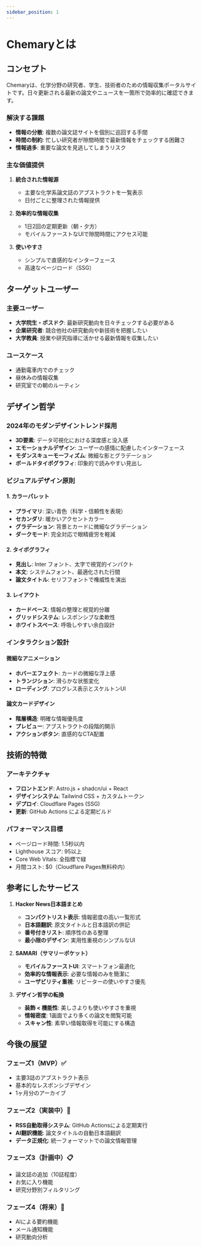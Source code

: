 ```yaml
---
sidebar_position: 1
---
```


# Chemaryとは

## コンセプト

Chemaryは、化学分野の研究者、学生、技術者のための情報収集ポータルサイトです。日々更新される最新の論文やニュースを一箇所で効率的に確認できます。

### 解決する課題

- **情報の分散**: 複数の論文誌サイトを個別に巡回する手間
- **時間の制約**: 忙しい研究者が隙間時間で最新情報をチェックする困難さ
- **情報過多**: 重要な論文を見逃してしまうリスク

### 主な価値提供

1. **統合された情報源**
   - 主要な化学系論文誌のアブストラクトを一覧表示
   - 日付ごとに整理された情報提供

2. **効率的な情報収集**
   - 1日2回の定期更新（朝・夕方）
   - モバイルファーストなUIで隙間時間にアクセス可能

3. **使いやすさ**
   - シンプルで直感的なインターフェース
   - 高速なページロード（SSG）

## ターゲットユーザー

### 主要ユーザー
- **大学院生・ポスドク**: 最新研究動向を日々チェックする必要がある
- **企業研究者**: 競合他社の研究動向や新技術を把握したい
- **大学教員**: 授業や研究指導に活かせる最新情報を収集したい

### ユースケース
- 通勤電車内でのチェック
- 昼休みの情報収集
- 研究室での朝のルーティン

## デザイン哲学

### 2024年のモダンデザイントレンド採用
- **3D要素**: データ可視化における深度感と没入感
- **エモーショナルデザイン**: ユーザーの感情に配慮したインターフェース
- **モダンスキューモーフィズム**: 微細な影とグラデーション
- **ボールドタイポグラフィ**: 印象的で読みやすい見出し

### ビジュアルデザイン原則

#### 1. **カラーパレット**
- **プライマリ**: 深い青色（科学・信頼性を表現）
- **セカンダリ**: 暖かいアクセントカラー
- **グラデーション**: 背景とカードに微細なグラデーション
- **ダークモード**: 完全対応で眼精疲労を軽減

#### 2. **タイポグラフィ**
- **見出し**: Inter フォント、太字で視覚的インパクト
- **本文**: システムフォント、最適化された行間
- **論文タイトル**: セリフフォントで権威性を演出

#### 3. **レイアウト**
- **カードベース**: 情報の整理と視覚的分離
- **グリッドシステム**: レスポンシブな柔軟性
- **ホワイトスペース**: 呼吸しやすい余白設計

### インタラクション設計

#### 微細なアニメーション
- **ホバーエフェクト**: カードの微細な浮上感
- **トランジション**: 滑らかな状態変化
- **ローディング**: プログレス表示とスケルトンUI

#### 論文カードデザイン
- **階層構造**: 明確な情報優先度
- **プレビュー**: アブストラクトの段階的開示
- **アクションボタン**: 直感的なCTA配置

## 技術的特徴

### アーキテクチャ
- **フロントエンド**: Astro.js + shadcn/ui + React
- **デザインシステム**: Tailwind CSS + カスタムトークン
- **デプロイ**: Cloudflare Pages (SSG)
- **更新**: GitHub Actions による定期ビルド

### パフォーマンス目標
- ページロード時間: 1.5秒以内
- Lighthouse スコア: 95以上
- Core Web Vitals: 全指標で緑
- 月間コスト: $0（Cloudflare Pages無料枠内）

## 参考にしたサービス

1. **Hacker News日本語まとめ**
   - **コンパクトリスト表示**: 情報密度の高い一覧形式
   - **日本語翻訳**: 原文タイトルと日本語訳の併記
   - **番号付きリスト**: 順序性のある整理
   - **最小限のデザイン**: 実用性重視のシンプルなUI

2. **SAMARI（サマリーポケット）**
   - **モバイルファーストUI**: スマートフォン最適化
   - **効率的な情報表示**: 必要な情報のみを簡潔に
   - **ユーザビリティ重視**: リピーターの使いやすさ優先

3. **デザイン哲学の転換**
   - **装飾 < 機能性**: 美しさよりも使いやすさを重視
   - **情報密度**: 1画面でより多くの論文を閲覧可能
   - **スキャン性**: 素早い情報取得を可能にする構造

## 今後の展望

### フェーズ1（MVP）✅
- 主要3誌のアブストラクト表示
- 基本的なレスポンシブデザイン
- 1ヶ月分のアーカイブ

### フェーズ2（実装中）🚧
- **RSS自動取得システム**: GitHub Actionsによる定期実行
- **AI翻訳機能**: 論文タイトルの自動日本語翻訳
- **データ正規化**: 統一フォーマットでの論文情報管理

### フェーズ3（計画中）📋
- 論文誌の追加（10誌程度）
- お気に入り機能
- 研究分野別フィルタリング

### フェーズ4（将来）🔮
- AIによる要約機能
- メール通知機能
- 研究動向分析